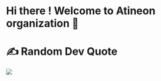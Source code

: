 # Hi there ! Welcome to Atineon organization 👋

# ✍️ Random Dev Quote
![](https://quotes-github-readme.vercel.app/api?type=horizontal&theme=radical)
